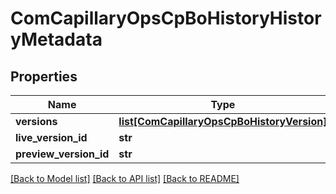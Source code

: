 # ComCapillaryOpsCpBoHistoryHistoryMetadata

## Properties
Name | Type | Description | Notes
------------ | ------------- | ------------- | -------------
**versions** | [**list[ComCapillaryOpsCpBoHistoryVersion]**](ComCapillaryOpsCpBoHistoryVersion.md) |  | [optional] 
**live_version_id** | **str** |  | [optional] 
**preview_version_id** | **str** |  | [optional] 

[[Back to Model list]](../README.md#documentation-for-models) [[Back to API list]](../README.md#documentation-for-api-endpoints) [[Back to README]](../README.md)

